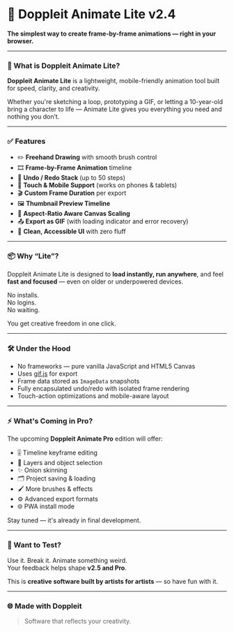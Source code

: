 # 🎨 Doppleit Animate Lite v2.4

**The simplest way to create frame-by-frame animations — right in your browser.**

---

### 🚀 What is Doppleit Animate Lite?

**Doppleit Animate Lite** is a lightweight, mobile-friendly animation tool built for speed, clarity, and creativity.

Whether you're sketching a loop, prototyping a GIF, or letting a 10-year-old bring a character to life — Animate Lite gives you everything you need and nothing you don’t.

---

### ✅ Features

- ✏️ **Freehand Drawing** with smooth brush control  
- 🎞 **Frame-by-Frame Animation** timeline  
- 🔄 **Undo / Redo Stack** (up to 50 steps)  
- 📱 **Touch & Mobile Support** (works on phones & tablets)  
- 🎬 **Custom Frame Duration** per export  
- 🖼 **Thumbnail Preview Timeline**  
- 🧠 **Aspect-Ratio Aware Canvas Scaling**  
- 📤 **Export as GIF** (with loading indicator and error recovery)  
- 🌙 **Clean, Accessible UI** with zero fluff  

---

### 📦 Why “Lite”?

Doppleit Animate Lite is designed to **load instantly, run anywhere**, and feel **fast and focused** — even on older or underpowered devices.

No installs.  
No logins.  
No waiting.

You get creative freedom in one click.

---

### 🛠 Under the Hood

- No frameworks — pure vanilla JavaScript and HTML5 Canvas  
- Uses [gif.js](https://github.com/jnordberg/gif.js) for export  
- Frame data stored as `ImageData` snapshots  
- Fully encapsulated undo/redo with isolated frame rendering  
- Touch-action optimizations and mobile-aware layout

---

### ⚡️ What's Coming in **Pro**?

The upcoming **Doppleit Animate Pro** edition will offer:

- 🎚 Timeline keyframe editing  
- 🧩 Layers and object selection  
- ✨ Onion skinning  
- 🗂 Project saving & loading  
- 🖌 More brushes & effects  
- ⚙️ Advanced export formats  
- 🌐 PWA install mode

Stay tuned — it's already in final development.

---

### 🧪 Want to Test?

Use it. Break it. Animate something weird.  
Your feedback helps shape **v2.5 and Pro**.

This is **creative software built by artists for artists** — so have fun with it.

---

### 🌐 Made with Doppleit

> Software that reflects your creativity.